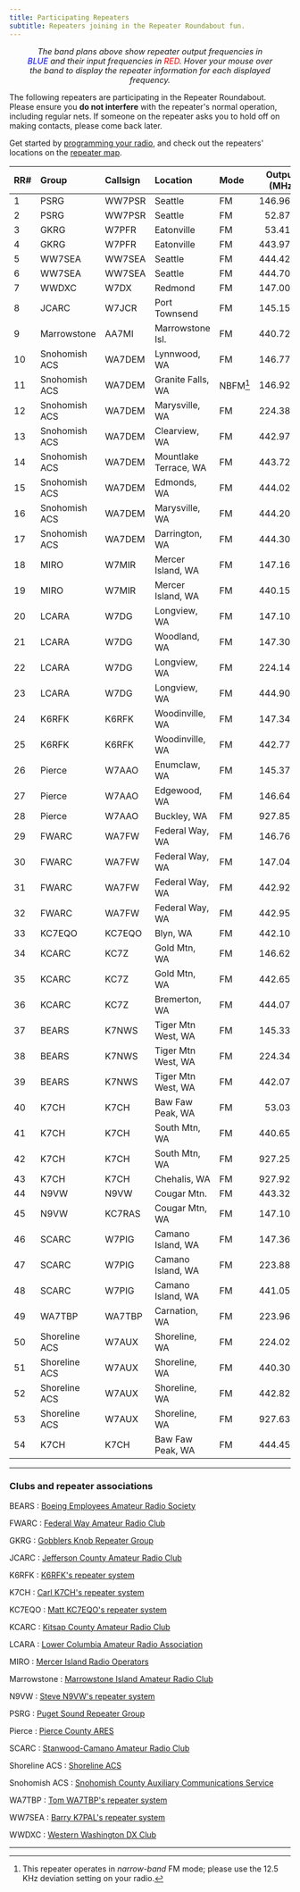 ```yaml
---
title: Participating Repeaters
subtitle: Repeaters joining in the Repeater Roundabout fun.
---
```


<div id="spectra"></div>

<p style="margin: 5px 2rem; font-size: 0.9rem; text-align:center; font-style: italic;">
The band plans above show repeater output frequencies in <span style="color: blue;">BLUE</span> and
their input frequencies in <span style="color: red;">RED</span>.  Hover your mouse over the band to
display the repeater information for each displayed frequency.
</p>

The following repeaters are participating in the Repeater Roundabout. Please ensure you **do not
interfere** with the repeater's normal operation, including regular nets. If someone on the repeater
asks you to hold off on making contacts, please come back later.

Get started by [programming your radio](/files), and check out the repeaters' locations on the
[repeater map](/map).

| RR#   | Group         | Callsign   | Location              | Mode        |   Output (MHz) |   Offset (MHz) |   Tone (Hz) |
|:------|:--------------|:-----------|:----------------------|:------------|---------------:|---------------:|------------:|
| 1     | PSRG          | WW7PSR     | Seattle               | FM          |        146.960 |           -0.6 |       103.5 |
| 2     | PSRG          | WW7PSR     | Seattle               | FM          |         52.870 |           -1.7 |       103.5 |
| 3     | GKRG          | W7PFR      | Eatonville            | FM          |         53.410 |           -1.7 |         100 |
| 4     | GKRG          | W7PFR      | Eatonville            | FM          |        443.975 |            5.0 |       103.5 |
| 5     | WW7SEA        | WW7SEA     | Seattle               | FM          |        444.425 |            5.0 |       141.3 |
| 6     | WW7SEA        | WW7SEA     | Seattle               | FM          |        444.700 |            5.0 |       103.5 |
| 7     | WWDXC         | W7DX       | Redmond               | FM          |        147.000 |           -0.6 |       103.5 |
| 8     | JCARC         | W7JCR      | Port Townsend         | FM          |        145.150 |           -0.6 |       114.8 |
| 9     | Marrowstone   | AA7MI      | Marrowstone Isl.      | FM          |        440.725 |            5.0 |       114.8 |
| 10    | Snohomish ACS | WA7DEM     | Lynnwood, WA          | FM          |        146.775 |           -0.6 |       156.7 |
| 11    | Snohomish ACS | WA7DEM     | Granite Falls, WA     | NBFM[^nbfm] |        146.925 |           -0.6 |       156.7 |
| 12    | Snohomish ACS | WA7DEM     | Marysville, WA        | FM          |        224.380 |           -1.6 |       103.5 |
| 13    | Snohomish ACS | WA7DEM     | Clearview, WA         | FM          |        442.975 |            5.0 |       156.7 |
| 14    | Snohomish ACS | WA7DEM     | Mountlake Terrace, WA | FM          |        443.725 |            5.0 |       156.7 |
| 15    | Snohomish ACS | WA7DEM     | Edmonds, WA           | FM          |        444.025 |            5.0 |       156.7 |
| 16    | Snohomish ACS | WA7DEM     | Marysville, WA        | FM          |        444.200 |            5.0 |       156.7 |
| 17    | Snohomish ACS | WA7DEM     | Darrington, WA        | FM          |        444.300 |            5.0 |       156.7 |
| 18    | MIRO          | W7MIR      | Mercer Island, WA     | FM          |        147.160 |            0.6 |       146.2 |
| 19    | MIRO          | W7MIR      | Mercer Island, WA     | FM          |        440.150 |            5.0 |       103.5 |
| 20    | LCARA         | W7DG       | Longview, WA          | FM          |        147.100 |            0.6 |       114.8 |
| 21    | LCARA         | W7DG       | Woodland, WA          | FM          |        147.300 |            0.6 |       114.8 |
| 22    | LCARA         | W7DG       | Longview, WA          | FM          |        224.140 |           -1.6 |       114.8 |
| 23    | LCARA         | W7DG       | Longview, WA          | FM          |        444.900 |            5.0 |       114.8 |
| 24    | K6RFK         | K6RFK      | Woodinville, WA       | FM          |        147.340 |            0.6 |         100 |
| 25    | K6RFK         | K6RFK      | Woodinville, WA       | FM          |        442.775 |            5.0 |         100 |
| 26    | Pierce        | W7AAO      | Enumclaw, WA          | FM          |        145.370 |           -0.6 |       136.5 |
| 27    | Pierce        | W7AAO      | Edgewood, WA          | FM          |        146.640 |           -0.6 |       103.5 |
| 28    | Pierce        | W7AAO      | Buckley, WA           | FM          |        927.850 |          -25.0 |       114.8 |
| 29    | FWARC         | WA7FW      | Federal Way, WA       | FM          |        146.760 |           -0.6 |       103.5 |
| 30    | FWARC         | WA7FW      | Federal Way, WA       | FM          |        147.040 |            0.6 |       103.5 |
| 31    | FWARC         | WA7FW      | Federal Way, WA       | FM          |        442.925 |            5.0 |             |
| 32    | FWARC         | WA7FW      | Federal Way, WA       | FM          |        442.950 |            5.0 |       103.5 |
| 33    | KC7EQO        | KC7EQO     | Blyn, WA              | FM          |        442.100 |            5.0 |         100 |
| 34    | KCARC         | KC7Z       | Gold Mtn, WA          | FM          |        146.620 |           -0.6 |       103.5 |
| 35    | KCARC         | KC7Z       | Gold Mtn, WA          | FM          |        442.650 |            5.0 |       103.5 |
| 36    | KCARC         | KC7Z       | Bremerton, WA         | FM          |        444.075 |            5.0 |       103.5 |
| 37    | BEARS         | K7NWS      | Tiger Mtn West, WA    | FM          |        145.330 |           -0.6 |       179.9 |
| 38    | BEARS         | K7NWS      | Tiger Mtn West, WA    | FM          |        224.340 |           -1.6 |       110.9 |
| 39    | BEARS         | K7NWS      | Tiger Mtn West, WA    | FM          |        442.075 |            5.0 |       110.9 |
| 40    | K7CH          | K7CH       | Baw Faw Peak, WA      | FM          |         53.030 |           -1.7 |       114.8 |
| 41    | K7CH          | K7CH       | South Mtn, WA         | FM          |        440.650 |            5.0 |         100 |
| 42    | K7CH          | K7CH       | South Mtn, WA         | FM          |        927.250 |          -25.0 |       114.8 |
| 43    | K7CH          | K7CH       | Chehalis, WA          | FM          |        927.925 |          -25.0 |       114.8 |
| 44    | N9VW          | N9VW       | Cougar Mtn.           | FM          |        443.325 |            5.0 |       103.5 |
| 45    | N9VW          | KC7RAS     | Cougar Mtn, WA        | FM          |        147.100 |            0.6 |         123 |
| 46    | SCARC         | W7PIG      | Camano Island, WA     | FM          |        147.360 |            0.6 |       127.3 |
| 47    | SCARC         | W7PIG      | Camano Island, WA     | FM          |        223.880 |           -1.6 |       103.5 |
| 48    | SCARC         | W7PIG      | Camano Island, WA     | FM          |        441.050 |            5.0 |       127.3 |
| 49    | WA7TBP        | WA7TBP     | Carnation, WA         | FM          |        223.960 |           -1.6 |         123 |
| 50    | Shoreline ACS | W7AUX      | Shoreline, WA         | FM          |        224.020 |           -1.6 |       103.5 |
| 51    | Shoreline ACS | W7AUX      | Shoreline, WA         | FM          |        440.300 |            5.0 |       103.5 |
| 52    | Shoreline ACS | W7AUX      | Shoreline, WA         | FM          |        442.825 |            5.0 |       103.5 |
| 53    | Shoreline ACS | W7AUX      | Shoreline, WA         | FM          |        927.638 |          -25.0 |       114.8 |
| 54    | K7CH          | K7CH       | Baw Faw Peak, WA      | FM          |        444.450 |            5.0 |         100 |

---

### Clubs and repeater associations

BEARS
: [Boeing Employees Amateur Radio Society](https://sites.google.com/site/k7nwsbears/)

FWARC
: [Federal Way Amateur Radio Club](https://fwarc.org/repeaters)

GKRG
: [Gobblers Knob Repeater Group](https://www.qrz.com/db/W7PFR)

JCARC
: [Jefferson County Amateur Radio Club](https://w7jcr.wordpress.com/)

K6RFK
: [K6RFK's repeater system](https://www.qrz.com/db/K6RFK)

K7CH
: [Carl K7CH's repeater system](https://www.qrz.com/db/k7ch)

KC7EQO
: [Matt KC7EQO's repeater system](https://www.qrz.com/db/KC7EQO/R)

KCARC
: [Kitsap County Amateur Radio Club](https://kcarc.org/)

LCARA
: [Lower Columbia Amateur Radio Association](http://w7dg.org)

MIRO
: [Mercer Island Radio Operators](https://miro.cmivolunteers.org/)

Marrowstone
: [Marrowstone Island Amateur Radio Club](https://qrz.com/db/AA7MI)

N9VW
: [Steve N9VW's repeater system](https://www.qrz.com/db/n9vw)

PSRG
: [Puget Sound Repeater Group](http://www.psrg.org)

Pierce
: [Pierce County ARES](http://www.piercecountyares.net)

SCARC
: [Stanwood-Camano Amateur Radio Club](https://www.scarcwa.org/)

Shoreline ACS
: [Shoreline ACS](https://sites.google.com/a/w7aux.org/shoreline-acs/)

Snohomish ACS
: [Snohomish County Auxiliary Communications Service](https://wa7dem.info)

WA7TBP
: [Tom WA7TBP's repeater system](https://www.qrz.com/db/WA7TBP/)

WW7SEA
: [Barry K7PAL's repeater system](https://www.qrz.com/db/WW7SEA)

WWDXC
: [Western Washington DX Club](https://www.wwdxc.org/)



---

[^nbfm]: This repeater operates in *narrow-band* FM mode; please use the 12.5 KHz deviation setting on your radio.
[^dcs]: These repeaters use [Digital Coded Squelch (DCS)](https://www.hamradioschool.com/post/get-the-right-signal-tone) tones.

<!-- Load Javascript for Spectrum Display -->
<script type="module" src="./assets/js/spectra-control.js">
</script>
